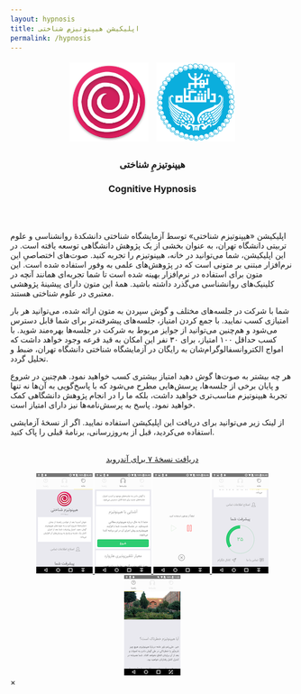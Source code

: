 ```yaml
---
layout: hypnosis
title: اپلیکیشن هیپنوتیزمِ شناختی
permalink: /hypnosis
---
```


<section style="text-align:center">
  <div style="text-align:center;display:block">
    <img src="/img/hypnosis_logo.png" style="display:inline-block;margin:5px;width:140px;height:auto" />
    <img src="/img/ut_logo.png" style="display:inline-block;margin:5px;width:140px;height:auto" />
  </div>
  <h3 style="direction:rtl">
  هیپنوتیزمِ شناختی
  </h3>
  <h3 style="direction:ltr">
  Cognitive Hypnosis
  </h3>

</section>

<br />
<br />

اپلیکیشن «هیپنوتیزم شناختی» توسط آزمایشگاه شناختی دانشکدهٔ روانشناسی و علوم تربیتی دانشگاه تهران، به عنوان بخشی از یک پژوهش دانشگاهی توسعه یافته است. در این اپلیکیشن، شما می‌توانید در خانه، هیپنوتیزم را تجربه کنید. صوت‌های اختصاصیِ این نرم‌افزار مبتنی بر متونی است که در پژوهش‌های علمی به وفور استفاده شده است. این متون برای استفاده در نرم‌افزار بهینه شده است تا شما تجربه‌ای همانند آنچه در کلینیک‌های روانشناسی می‌گذرد داشته باشید. همهٔ این متون دارای پیشینهٔ پژوهشی معتبری در علوم شناختی هستند.

شما با شرکت در جلسه‌های مختلف و گوش سپردن به متون ارائه شده، می‌توانید هر بار امتیازی کسب نمایید. با جمع کردن امتیاز، جلسه‌های پیشرفته‌تر برای شما قابل دسترس می‌شود و هم‌چنین می‌توانید از جوایز مربوط به شرکت در جلسه‌ها بهره‌مند شوید. با کسب حداقل ۱۰۰ امتیاز، برای ۳۰ نفر این امکان به قید قرعه وجود خواهد داشت که امواج الکتروانسفالوگرام‌شان به رایگان در آزمایشگاه شناختی دانشگاه تهران، ضبط و تحلیل گردد.

هر چه بیشتر به صوت‌ها گوش دهید امتیاز بیشتری کسب خواهید نمود. هم‌چنین در شروع و پایان برخی از جلسه‌ها، پرسش‌هایی مطرح می‌شود که با پاسخ‌گویی به آن‌ها نه تنها تجربهٔ هیپنوتیزم مناسب‌تری خواهید داشت، بلکه ما را در انجام پژوهش دانشگاهی کمک خواهید نمود. پاسخ به پرسش‌نامه‌ها نیز دارای امتیاز است.

از لینک زیر می‌توانید برای دریافت این اپلیکیشن استفاده نمایید. اگر از نسخهٔ آزمایشی استفاده می‌کردید، قبل از به‌روزرسانی، برنامهٔ قبلی را پاک کنید.
<br />
<br />
<section style="text-align:center">
<a href="/downloads/hypnosis_v7.apk" class="button" style="direction:rtl">
دریافت نسخهٔ ۷ برای آندروید
</a>
</section>

<br />
<section class="gallery">
  <div style="text-align:center;display:block" id="links">
    <a href="/img/hypnosis/1.png">
    <img src="/img/hypnosis/t1.png" style="display:inline">
    </a>
  <a href="/img/hypnosis/2.png">
    <img src="/img/hypnosis/t2.png" style="display:inline">
  </a>
  <a href="/img/hypnosis/3.png">
    <img src="/img/hypnosis/t3.png" style="display:inline">
  </a>
  <a href="/img/hypnosis/4.png">
    <img src="/img/hypnosis/t4.png" style="display:inline">
  </a>
  <a href="/img/hypnosis/5.png">
    <img src="/img/hypnosis/t5.png" style="display:inline">
  </a>
  </div>

  <div id="blueimp-gallery" class="blueimp-gallery">
      <div class="slides"></div>
      <a class="close">×</a>
      <ol class="indicator"></ol>
  </div>
</section>